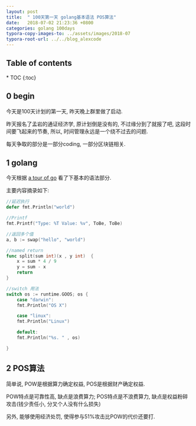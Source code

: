 ```yaml
---
layout: post
title:  " 100天第一天 golang基本语法 POS算法"
date:   2018-07-02 21:23:36 +0800
categories: golang 100days
typora-copy-images-to: ../assets/images/2018-07
typora-root-url: ../../blog_alexcode
---
```

<h2>Table of contents</h2>
* TOC
{:toc}


## 0 begin

今天是100天计划的第一天, 昨天晚上群里做了启动.  



昨天报名了孟岩的通证经济学,  原计划倒是没有的, 不过缘分到了就报了吧, 这段时间要飞起来的节奏,  所以, 时间管理永远是一个绕不过去的问题. 



每天争取的部分是一部分coding, 一部分区块链相关.



## 1 golang



今天根据 [a tour of go](https://tour.golang.org/) 看了下基本的语法部分. 



主要内容摘录如下:

```go
//延迟执行
defer fmt.Println("world")

//Printf
fmt.Printf("Type: %T Value: %v", ToBe, ToBe)

//返回多个值
a, b := swap("hello", "world")

//named return
func split(sum int)(x , y int)  {
	x = sum * 4 / 9
	y = sum - x
	return 
}

//switch 用法
switch os := runtime.GOOS; os {
    case "darwin":
    fmt.Println("OS X")

    case "linux":
    fmt.Println("Linux")

    default:
    fmt.Println("%s. " , os)

}
```



## 2 POS算法



简单说, POW是根据算力确定权益, POS是根据财产确定权益. 



POW特点是可靠性高, 缺点是浪费算力; POS特点是不浪费算力, 缺点是权益粉碎攻击(钱少责任小, 分叉个人没有什么损失)



另外, 能够使用经济处罚, 使得参与51%攻击比POW的代价还要打. 











